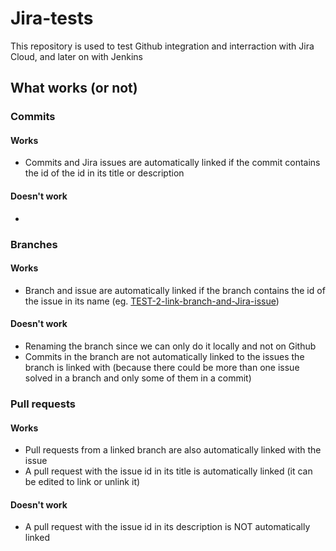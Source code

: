 # Jira-tests

This repository is used to test Github integration and interraction with Jira Cloud, and later on with Jenkins

## What works (or not)

### Commits

#### Works
* Commits and Jira issues are automatically linked if the commit contains the id of the id in its title or description 

#### Doesn't work
* 

### Branches

#### Works
* Branch and issue are automatically linked if the branch contains the id of the issue in its name (eg. [TEST-2-link-branch-and-Jira-issue](https://github.com/Giom-V/Jira-tests/tree/TEST-2-link-branch-and-Jira-issue))

#### Doesn't work
* Renaming the branch since we can only do it locally and not on Github
* Commits in the branch are not automatically linked to the issues the branch is linked with (because there could be more than one issue solved in a branch and only some of them in a commit)

### Pull requests

#### Works
* Pull requests from a linked branch are also automatically linked with the issue
* A pull request with the issue id in its title is automatically linked (it can be edited to link or unlink it)

#### Doesn't work
* A pull request with the issue id in its description is NOT automatically linked
